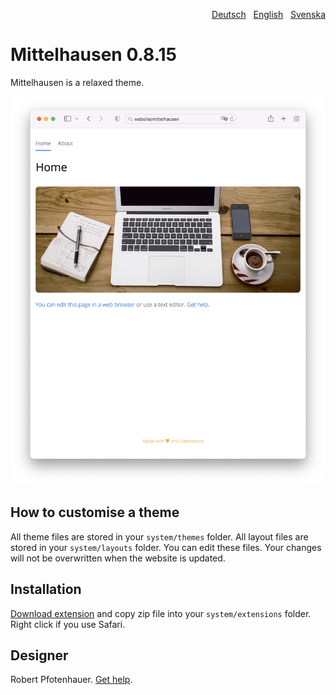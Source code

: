 <p align="right"><a href="README-de.md">Deutsch</a> &nbsp; <a href="README.md">English</a> &nbsp; <a href="README-sv.md">Svenska</a></p>

# Mittelhausen 0.8.15

Mittelhausen is a relaxed theme.

<p align="center"><img src="mittelhausen-screenshot.png?raw=true" width="795" alt="Screenshot"></p>

## How to customise a theme

All theme files are stored in your `system/themes` folder. All layout files are stored in your `system/layouts` folder. You can edit these files. Your changes will not be overwritten when the website is updated.

## Installation

[Download extension](https://github.com/pftnhr/yellow-extensions/releases/download/mittelhausen/mittelhausen.zip) and copy zip file into your `system/extensions` folder. Right click if you use Safari.

## Designer

Robert Pfotenhauer. [Get help](https://datenstrom.se/yellow/help/).
